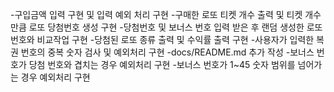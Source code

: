 -구입금액 입력 구현 및 입력 예외 처리 구현
-구매한 로또 티켓 개수 출력 및 티켓 개수만큼 로또 당첨번호 생성 구현
-당첨번호 및 보너스 번호 입력 받은 후 랜덤 생성한 로또 번호와 비교작업 구현
-당첨된 로또 종류 출력 및 수익률 출력 구현
-사용자가 입력한 복권 번호의 중복 숫자 검사 및 예외처리 구현
-docs/README.md 추가 작성
-보너스 번호가 당첨 번호와 겹치는 경우 예외처리 구현
-보너스 번호가 1~45 숫자 범위를 넘어가는 경우 예외처리 구현